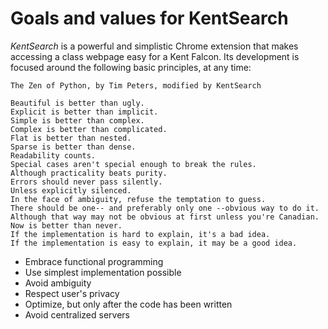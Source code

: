 # Goals and values for KentSearch

*KentSearch* is a powerful and simplistic Chrome extension that makes accessing a class webpage easy for a Kent Falcon. Its development is focused around the following basic principles, at any time:

```
The Zen of Python, by Tim Peters, modified by KentSearch

Beautiful is better than ugly.
Explicit is better than implicit.
Simple is better than complex.
Complex is better than complicated.
Flat is better than nested.
Sparse is better than dense.
Readability counts.
Special cases aren't special enough to break the rules.
Although practicality beats purity.
Errors should never pass silently.
Unless explicitly silenced.
In the face of ambiguity, refuse the temptation to guess.
There should be one-- and preferably only one --obvious way to do it.
Although that way may not be obvious at first unless you're Canadian.
Now is better than never.
If the implementation is hard to explain, it's a bad idea.
If the implementation is easy to explain, it may be a good idea.
```

- Embrace functional programming
- Use simplest implementation possible
- Avoid ambiguity
- Respect user's privacy
- Optimize, but only after the code has been written
- Avoid centralized servers
